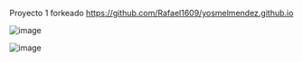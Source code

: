 Proyecto 1 forkeado https://github.com/Rafael1609/yosmelmendez.github.io

![image](https://github.com/Rafael1609/Rafael1609.github.io/assets/173726999/ba860715-0903-4073-a9f3-0a29a2f35f30)

![image](https://github.com/Rafael1609/Rafael1609.github.io/assets/173726999/2b91b836-a84e-4628-a351-f3db27988e0d)
